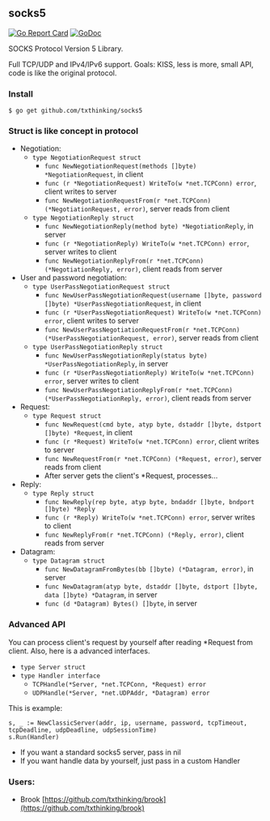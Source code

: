 ## socks5

[![Go Report Card](https://goreportcard.com/badge/github.com/txthinking/socks5)](https://goreportcard.com/report/github.com/txthinking/socks5)
[![GoDoc](https://godoc.org/github.com/txthinking/socks5?status.svg)](https://godoc.org/github.com/txthinking/socks5)

SOCKS Protocol Version 5 Library.

Full TCP/UDP and IPv4/IPv6 support.
Goals: KISS, less is more, small API, code is like the original protocol.

### Install
```
$ go get github.com/txthinking/socks5
```

### Struct is like concept in protocol

* Negotiation:
    * `type NegotiationRequest struct`
        * `func NewNegotiationRequest(methods []byte) *NegotiationRequest`, in client
        * `func (r *NegotiationRequest) WriteTo(w *net.TCPConn) error`, client writes to server
        * `func NewNegotiationRequestFrom(r *net.TCPConn) (*NegotiationRequest, error)`, server reads from client
    * `type NegotiationReply struct`
        * `func NewNegotiationReply(method byte) *NegotiationReply`, in server
        * `func (r *NegotiationReply) WriteTo(w *net.TCPConn) error`, server writes to client
        * `func NewNegotiationReplyFrom(r *net.TCPConn) (*NegotiationReply, error)`, client reads from server
* User and password negotiation:
    * `type UserPassNegotiationRequest struct`
        * `func NewUserPassNegotiationRequest(username []byte, password []byte) *UserPassNegotiationRequest`, in client
        * `func (r *UserPassNegotiationRequest) WriteTo(w *net.TCPConn) error`, client writes to server
        * `func NewUserPassNegotiationRequestFrom(r *net.TCPConn) (*UserPassNegotiationRequest, error)`, server reads from client
    * `type UserPassNegotiationReply struct`
        * `func NewUserPassNegotiationReply(status byte) *UserPassNegotiationReply`, in server
        * `func (r *UserPassNegotiationReply) WriteTo(w *net.TCPConn) error`, server writes to client
        * `func NewUserPassNegotiationReplyFrom(r *net.TCPConn) (*UserPassNegotiationReply, error)`, client reads from server
* Request:
    * `type Request struct`
        * `func NewRequest(cmd byte, atyp byte, dstaddr []byte, dstport []byte) *Request`, in client
        * `func (r *Request) WriteTo(w *net.TCPConn) error`, client writes to server
        * `func NewRequestFrom(r *net.TCPConn) (*Request, error)`, server reads from client
        * After server gets the client's *Request, processes...
* Reply:
    * `type Reply struct`
        * `func NewReply(rep byte, atyp byte, bndaddr []byte, bndport []byte) *Reply`
        * `func (r *Reply) WriteTo(w *net.TCPConn) error`, server writes to client
        * `func NewReplyFrom(r *net.TCPConn) (*Reply, error)`, client reads from server
* Datagram:
    * `type Datagram struct`
        * `func NewDatagramFromBytes(bb []byte) (*Datagram, error)`, in server
        * `func NewDatagram(atyp byte, dstaddr []byte, dstport []byte, data []byte) *Datagram`, in server
        * `func (d *Datagram) Bytes() []byte`, in server

### Advanced API

You can process client's request by yourself after reading *Request from client.
Also, here is a advanced interfaces.

* `type Server struct`
* `type Handler interface`
    * `TCPHandle(*Server, *net.TCPConn, *Request) error`
    * `UDPHandle(*Server, *net.UDPAddr, *Datagram) error`

This is example:

```
s, _ := NewClassicServer(addr, ip, username, password, tcpTimeout, tcpDeadline, udpDeadline, udpSessionTime)
s.Run(Handler)
```

* If you want a standard socks5 server, pass in nil
* If you want handle data by yourself, just pass in a custom Handler


### Users:

 * Brook [https://github.com/txthinking/brook](https://github.com/txthinking/brook)
